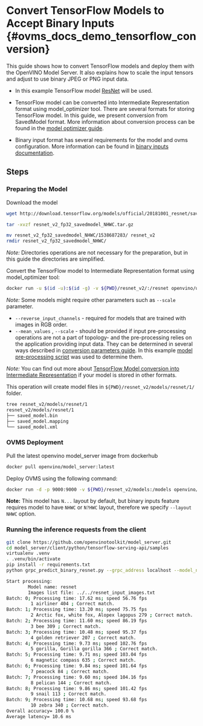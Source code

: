 # Convert TensorFlow Models to Accept Binary Inputs {#ovms_docs_demo_tensorflow_conversion}

This guide shows how to convert TensorFlow models and deploy them with the OpenVINO Model Server. It also explains how to scale the input tensors and adjust to use binary JPEG or PNG input data.

- In this example TensorFlow model [ResNet](https://github.com/tensorflow/models/tree/v2.2.0/official/r1/resnet) will be used.

- TensorFlow model can be converted into Intermediate Representation format using model_optimizer tool. There are several formats for storing TensorFlow model. In this guide, we present conversion from SavedModel format. More information about conversion process can be found in the [model optimizer guide](https://docs.openvino.ai/2025/openvino-workflow/model-preparation.html).

- Binary input format has several requirements for the model and ovms configuration. More information can be found in [binary inputs documentation](binary_input.md).
## Steps

### Preparing the Model

Download the model
```bash
wget http://download.tensorflow.org/models/official/20181001_resnet/savedmodels/resnet_v2_fp32_savedmodel_NHWC.tar.gz

tar -xvzf resnet_v2_fp32_savedmodel_NHWC.tar.gz

mv resnet_v2_fp32_savedmodel_NHWC/1538687283/ resnet_v2
rmdir resnet_v2_fp32_savedmodel_NHWC/
```
*Note:* Directories operations are not necessary for the preparation, but in this guide the directories are simplified.

Convert the TensorFlow model to Intermediate Representation format using model_optimizer tool:
```bash
docker run -u $(id -u):$(id -g) -v ${PWD}/resnet_v2/:/resnet openvino/ubuntu20_dev:2022.1.0 mo --saved_model_dir /resnet/ --output_dir /resnet/models/resnet/1/ --input_shape=[1,224,224,3] --mean_values=[123.68,116.78,103.94] --reverse_input_channels
```

*Note:* Some models might require other parameters such as `--scale` parameter.
- `--reverse_input_channels` - required for models that are trained with images in RGB order.
- `--mean_values` , `--scale` - should be provided if input pre-processing operations are not a part of topology- and the pre-processing relies on the application providing input data. They can be determined in several ways described in [conversion parameters guide](https://docs.openvino.ai/2025/openvino-workflow/model-preparation/convert-model-tensorflow.html). In this example [model pre-processing script](https://github.com/tensorflow/models/blob/v2.2.0/official/r1/resnet/imagenet_preprocessing.py) was used to determine them.


*Note:* You can find out more about [TensorFlow Model conversion into Intermediate Representation](https://docs.openvino.ai/2025/openvino-workflow/model-preparation/convert-model-tensorflow.html) if your model is stored in other formats.

This operation will create model files in `${PWD}/resnet_v2/models/resnet/1/` folder.
```bash
tree resnet_v2/models/resnet/1
resnet_v2/models/resnet/1
├── saved_model.bin
├── saved_model.mapping
└── saved_model.xml
```

### OVMS Deployment
Pull the latest openvino model_server image from dockerhub
```bash
docker pull openvino/model_server:latest
```

Deploy OVMS using the following command:
```bash
docker run -d -p 9000:9000 -v ${PWD}/resnet_v2/models:/models openvino/model_server:latest --model_path /models/resnet --model_name resnet --port 9000 --layout NHWC
```

**Note:** This model has `N...` layout by default, but binary inputs feature requires model to have `NHWC` or `N?HWC` layout, therefore we specify `--layout NHWC` option.

### Running the inference requests from the client

```bash
git clone https://github.com/openvinotoolkit/model_server.git
cd model_server/client/python/tensorflow-serving-api/samples
virtualenv .venv
. .venv/bin/activate
pip install -r requirements.txt
python grpc_predict_binary_resnet.py --grpc_address localhost --model_name resnet --input_name input_tensor --output_name softmax_tensor:0 --grpc_port 9000 --images ../../resnet_input_images.txt

Start processing:
        Model name: resnet
        Images list file: ../../resnet_input_images.txt
Batch: 0; Processing time: 17.62 ms; speed 56.76 fps
         1 airliner 404 ; Correct match.
Batch: 1; Processing time: 13.20 ms; speed 75.75 fps
         2 Arctic fox, white fox, Alopex lagopus 279 ; Correct match.
Batch: 2; Processing time: 11.60 ms; speed 86.19 fps
         3 bee 309 ; Correct match.
Batch: 3; Processing time: 10.48 ms; speed 95.37 fps
         4 golden retriever 207 ; Correct match.
Batch: 4; Processing time: 9.73 ms; speed 102.76 fps
         5 gorilla, Gorilla gorilla 366 ; Correct match.
Batch: 5; Processing time: 9.71 ms; speed 103.04 fps
         6 magnetic compass 635 ; Correct match.
Batch: 6; Processing time: 9.84 ms; speed 101.64 fps
         7 peacock 84 ; Correct match.
Batch: 7; Processing time: 9.60 ms; speed 104.16 fps
         8 pelican 144 ; Correct match.
Batch: 8; Processing time: 9.86 ms; speed 101.42 fps
         9 snail 113 ; Correct match.
Batch: 9; Processing time: 10.68 ms; speed 93.68 fps
         10 zebra 340 ; Correct match.
Overall accuracy= 100.0 %
Average latency= 10.6 ms
```